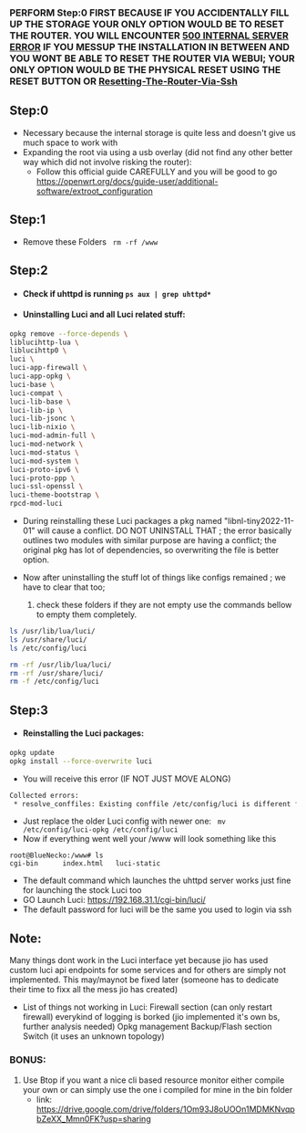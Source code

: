 ### PERFORM Step:0 FIRST BECAUSE IF YOU ACCIDENTALLY FILL UP THE STORAGE YOUR ONLY OPTION WOULD BE TO RESET THE ROUTER. YOU WILL ENCOUNTER <U>500 INTERNAL SERVER ERROR</U> IF YOU MESSUP THE INSTALLATION IN BETWEEN AND YOU WONT BE ABLE TO RESET THE ROUTER VIA WEBUI; YOUR ONLY OPTION WOULD BE THE PHYSICAL RESET USING THE RESET BUTTON OR [Resetting-The-Router-Via-Ssh](Resetting-The-Router-Via-Ssh.md) 
## Step:0 
* Necessary because the internal storage is quite less and doesn't give us much space to work with 
* Expanding the root via using a usb overlay (did not find any other better way which did not involve risking the router):
	 * Follow this official guide CAREFULLY and you will be good to go 
	   https://openwrt.org/docs/guide-user/additional-software/extroot_configuration
	   
## Step:1 
* Remove these Folders ` rm -rf /www`

## Step:2 
* #### Check if uhttpd is running `ps aux | grep uhttpd*`
* #### Uninstalling Luci and all Luci related stuff:
``` bash
opkg remove --force-depends \
liblucihttp-lua \
liblucihttp0 \
luci \
luci-app-firewall \
luci-app-opkg \
luci-base \
luci-compat \
luci-lib-base \
luci-lib-ip \
luci-lib-jsonc \
luci-lib-nixio \
luci-mod-admin-full \
luci-mod-network \
luci-mod-status \
luci-mod-system \
luci-proto-ipv6 \
luci-proto-ppp \
luci-ssl-openssl \
luci-theme-bootstrap \
rpcd-mod-luci

```

* During reinstalling these Luci packages a pkg named "libnl-tiny2022-11-01" will cause a conflict. DO NOT UNINSTALL THAT ; the error basically outlines two modules with similar purpose are having a conflict; the original pkg has lot of dependencies, so overwriting the file is better option.

* Now after uninstalling the stuff lot of things like configs remained ; we have to clear that too;
  1. check these folders if they are not empty use the commands bellow to empty them completely.
``` sh
ls /usr/lib/lua/luci/
ls /usr/share/luci/
ls /etc/config/luci
```

``` sh
rm -rf /usr/lib/lua/luci/
rm -rf /usr/share/luci/
rm -f /etc/config/luci
```


## Step:3 
* #### Reinstalling the Luci packages:
``` sh
opkg update
opkg install --force-overwrite luci
```

* You will receive this error (IF NOT JUST MOVE ALONG)
``` sh
Collected errors:
 * resolve_conffiles: Existing conffile /etc/config/luci is different from the conffile in the new package. The new conffile will be placed at /etc/config/luci-opkg.
```
 
 * Just replace the older Luci config with newer one:  ` mv /etc/config/luci-opkg /etc/config/luci`
*  Now if everything went well your /www will look something like this 
```
root@BlueNecko:/www# ls
cgi-bin      index.html   luci-static
```
* The default command which launches the uhttpd server works just fine for launching the stock Luci too 
* GO Launch Luci: https://192.168.31.1/cgi-bin/luci/ 
* The default password for luci will be the same you used to login via ssh 

## Note:
Many things dont work in the Luci interface yet because jio has used custom luci api endpoints for some services and for others are simply not implemented. This may/maynot be fixed later (someone has to dedicate their time to fixx all the mess jio has created)

* List of things not working in Luci:
	Firewall section (can only restart firewall)
	everykind of logging is borked (jio implemented it's own bs, further analysis needed)
	Opkg management
	Backup/Flash section
	Switch (it uses an unknown topology)

### BONUS: 
1. Use Btop if you want a nice cli based resource monitor either compile your own or can simply use the one i compiled for mine in the bin folder 
	* link: https://drive.google.com/drive/folders/1Om93J8oUOOn1MDMKNvqpbZeXX_Mmn0FK?usp=sharing

